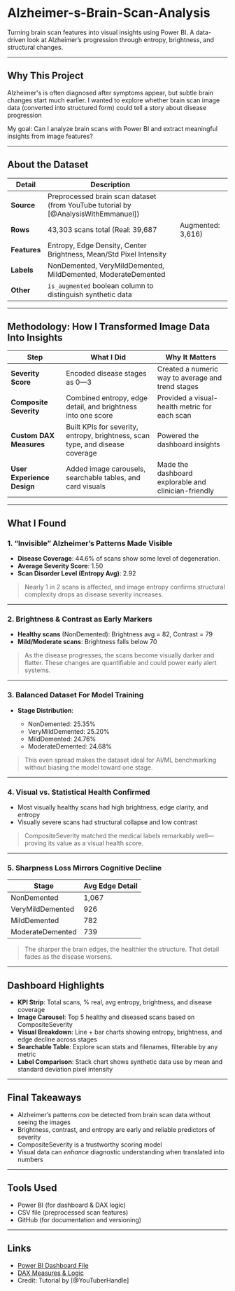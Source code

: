 # Alzheimer-s-Brain-Scan-Analysis
Turning brain scan features into visual insights using Power BI. A data-driven look at Alzheimer’s progression through entropy, brightness, and structural changes.

---

## Why This Project

Alzheimer's is often diagnosed after symptoms appear, but subtle brain changes start much earlier. I wanted to explore whether brain scan image data (converted into structured form) could tell a story about disease progression

My goal: Can I analyze brain scans with Power BI and extract meaningful insights from image features?

---

## About the Dataset

| Detail       | Description                                                                          |                   |
| ------------ | -----------------------------------------------------------------------------------  | ----------------- |
| **Source**   | Preprocessed brain scan dataset (from YouTube tutorial by \[@AnalysisWithEmmanuel])  |                   |
| **Rows**     | 43,303 scans total (Real: 39,687                                                     | Augmented: 3,616) |
| **Features** | Entropy, Edge Density, Center Brightness, Mean/Std Pixel Intensity                   |                   |
| **Labels**   | NonDemented, VeryMildDemented, MildDemented, ModerateDemented                        |                   |
| **Other**    | `is_augmented` boolean column to distinguish synthetic data                          |                   |

---

## Methodology: How I Transformed Image Data Into Insights

| Step                       | What I Did                                                                    | Why It Matters                                       |
| -------------------------- | ----------------------------------------------------------------------------- | ---------------------------------------------------- |
| **Severity Score**         | Encoded disease stages as 0—3                                                 | Created a numeric way to average and trend stages    |
| **Composite Severity**     | Combined entropy, edge detail, and brightness into one score                  | Provided a visual-health metric for each scan        |
| **Custom DAX Measures**    | Built KPIs for severity, entropy, brightness, scan type, and disease coverage | Powered the dashboard insights                       |
| **User Experience Design** | Added image carousels, searchable tables, and card visuals                    | Made the dashboard explorable and clinician-friendly |

---

## What I Found

### 1. “Invisible” Alzheimer’s Patterns Made Visible

* **Disease Coverage**: 44.6% of scans show some level of degeneration.
* **Average Severity Score**: 1.50
* **Scan Disorder Level (Entropy Avg)**: 2.92

> Nearly 1 in 2 scans is affected, and image entropy confirms structural complexity drops as disease severity increases.

---

### 2. Brightness & Contrast as Early Markers

* **Healthy scans** (NonDemented): Brightness avg = 82, Contrast = 79
* **Mild/Moderate scans**: Brightness falls below 70

> As the disease progresses, the scans become visually darker and flatter. These changes are quantifiable and could power early alert systems.

---

### 3. Balanced Dataset For Model Training

* **Stage Distribution**:

  * NonDemented: 25.35%
  * VeryMildDemented: 25.20%
  * MildDemented: 24.76%
  * ModerateDemented: 24.68%

> This even spread makes the dataset ideal for AI/ML benchmarking without biasing the model toward one stage.

---

### 4. Visual vs. Statistical Health Confirmed

* Most visually healthy scans had high brightness, edge clarity, and entropy
* Visually severe scans had structural collapse and low contrast

> CompositeSeverity matched the medical labels remarkably well—proving its value as a visual health score.

---

### 5. Sharpness Loss Mirrors Cognitive Decline

| Stage            | Avg Edge Detail |
| ---------------- | --------------- |
| NonDemented      | 1,067           |
| VeryMildDemented | 926             |
| MildDemented     | 782             |
| ModerateDemented | 739             |

> The sharper the brain edges, the healthier the structure. That detail fades as the disease worsens.

---

## Dashboard Highlights

* **KPI Strip**: Total scans, % real, avg entropy, brightness, and disease coverage
* **Image Carousel**: Top 5 healthy and diseased scans based on CompositeSeverity
* **Visual Breakdown**: Line + bar charts showing entropy, brightness, and edge decline across stages
* **Searchable Table**: Explore scan stats and filenames, filterable by any metric
* **Label Comparison**: Stack chart shows synthetic data use by mean and standard deviation pixel intensity 

---

## Final Takeaways

* Alzheimer’s patterns *can* be detected from brain scan data without seeing the images
* Brightness, contrast, and entropy are early and reliable predictors of severity
* CompositeSeverity is a trustworthy scoring model
* Visual data can *enhance* diagnostic understanding when translated into numbers

---

## Tools Used

* Power BI (for dashboard & DAX logic)
* CSV file (preprocessed scan features)
* GitHub (for documentation and versioning)

---

## Links

* [Power BI Dashboard File](#)
* [DAX Measures & Logic](./measures/DAX_Measures_Alzheimers.txt)
* Credit: Tutorial by \[@YouTuberHandle]



